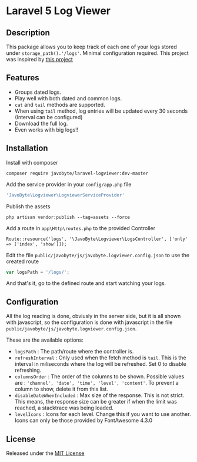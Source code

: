 # Laravel 5 Log Viewer

## Description

This package allows you to keep track of each one of your logs stored under `storage_path().'/logs'`. Minimal configuration required. This project was inspired by [this project](https://github.com/rap2hpoutre/laravel-log-viewer)

## Features

* Groups dated logs.
* Play well with both dated and common logs.
* `cat` and `tail` methods are supported. 
* When using `tail` method, log entries will be updated every 30 seconds (Interval can be configured)
* Download the full log.
* Even works with big logs!!

## Installation

Install with composer
```
composer require javobyte/laravel-logviewer:dev-master
```

Add the service provider in your `config/app.php` file
```php
'JavoByte\Logviewer\LogviewerServiceProvider'
```

Publish the assets
```
php artisan vendor:publish --tag=assets --force
```

Add a route in `app\Http\routes.php` to the provided Controller
```
Route::resource('logs', '\JavoByte\Logviewer\LogsController', ['only' => ['index', 'show']]);
```

Edit the file `public/javobyte/js/javobyte.logviewer.config.json` to use the created route
```javascript
var logsPath = '/logs/';
```

And that's it, go to the defined route and start watching your logs.

## Configuration

All the log reading is done, obviusly in the server side, but it is all shown with javascript, so the configuration is done with javascript in the file `public/javobyte/js/javobyte.logviewer.config.json`.

These are the available options:

* `logsPath` : The path/route where the controller is.
* `refreshInterval` : Only used when the fetch method is `tail`. This is the interval in miliseconds where the log will be refreshed. Set 0 to disable refreshing.
* `columnsOrder` : The order of the columns to be shown. Possible values are : `'channel', 'date', 'time', 'level', 'content'`. To prevent a column to show, delete it from this list.
* `disableDateWhenIncluded` : Max size of the response. This is not strict. This means, the response size can be greater if when the limit was reached, a stacktrace was being loaded.
* `levelIcons` : Icons for each level. Change this if you want to use another. Icons can only be those provided by FontAwesome 4.3.0

## License

Released under the [MIT License](http://opensource.org/licenses/MIT)
